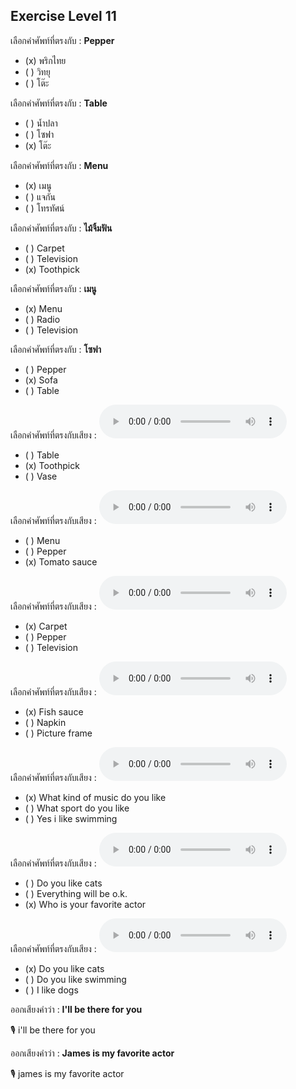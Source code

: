 ## Exercise Level 11

 เลือกคำศัพท์ที่ตรงกับ : **Pepper**
 - (x) พริกไทย
 - ( ) วิทยุ
 - ( ) โต๊ะ

 เลือกคำศัพท์ที่ตรงกับ : **Table**
 - ( ) น้ำปลา
 - ( ) โซฟา
 - (x) โต๊ะ

 เลือกคำศัพท์ที่ตรงกับ : **Menu**
 - (x) เมนู
 - ( ) แจกัน
 - ( ) โทรทัศน์

 เลือกคำศัพท์ที่ตรงกับ : **ไม้จิ้มฟัน**
 - ( ) Carpet
 - ( ) Television
 - (x) Toothpick

 เลือกคำศัพท์ที่ตรงกับ : **เมนู**
 - (x) Menu
 - ( ) Radio
 - ( ) Television

 เลือกคำศัพท์ที่ตรงกับ : **โซฟา**
 - ( ) Pepper
 - (x) Sofa
 - ( ) Table

เลือกคำศัพท์ที่ตรงกับเสียง :  ![](/media/audio/toothpick.mp3) 
 - ( ) Table
 - (x) Toothpick
 - ( ) Vase


เลือกคำศัพท์ที่ตรงกับเสียง :  ![](/media/audio/tomato&#x20;sauce.mp3) 
 - ( ) Menu
 - ( ) Pepper
 - (x) Tomato sauce


เลือกคำศัพท์ที่ตรงกับเสียง :  ![](/media/audio/carpet.mp3) 
 - (x) Carpet
 - ( ) Pepper
 - ( ) Television


เลือกคำศัพท์ที่ตรงกับเสียง :  ![](/media/audio/fish&#x20;sauce.mp3) 
 - (x) Fish sauce
 - ( ) Napkin
 - ( ) Picture frame


เลือกคำศัพท์ที่ตรงกับเสียง :  ![](/media/audio/What&#x20;kind&#x20;of&#x20;music&#x20;do&#x20;you&#x20;like.mp3) 
 - (x) What kind of music do you like
 - ( ) What sport do you like
 - ( ) Yes i like swimming


เลือกคำศัพท์ที่ตรงกับเสียง :  ![](/media/audio/Who&#x20;is&#x20;your&#x20;favorite&#x20;actor.mp3) 
 - ( ) Do you like cats
 - ( ) Everything will be o.k.
 - (x) Who is your favorite actor


เลือกคำศัพท์ที่ตรงกับเสียง :  ![](/media/audio/Do&#x20;you&#x20;like&#x20;cats.mp3) 
 - (x) Do you like cats
 - ( ) Do you like swimming
 - ( ) I like dogs

ออกเสียงคำว่า : **I'll be there for you** 

🎙️ i'll be there for you

ออกเสียงคำว่า : **James is my favorite actor** 

🎙️ james is my favorite actor

